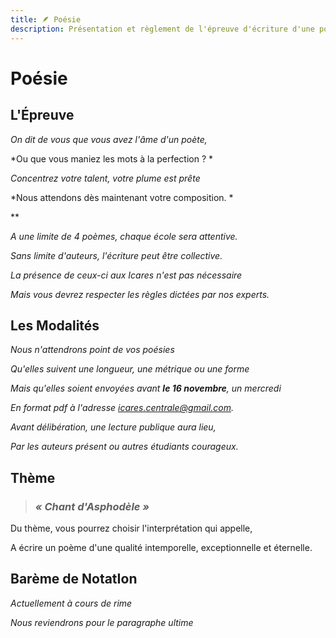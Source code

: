 ```yaml
---
title: 🪶 Poésie
description: Présentation et règlement de l'épreuve d'écriture d'une poésie
---
```


# Poésie


## L'Épreuve

*On dit de vous que vous avez l'âme d'un poète,*

*Ou que vous maniez les mots à la perfection ? *

*Concentrez votre talent, votre plume est prête*

*Nous attendons dès maintenant votre composition. *

**     

*A une limite de 4 poèmes, chaque école sera attentive.*

*Sans limite d'auteurs, l'écriture peut être collective.*

*La présence de ceux-ci aux Icares n'est pas nécessaire*

*Mais vous devrez respecter les règles dictées par nos experts.*


## Les Modalités

*Nous n'attendrons point de vos poésies*

*Qu'elles suivent une longueur, une métrique ou une forme*

*Mais qu'elles soient envoyées avant **le 16 novembre**, un mercredi*

*En format pdf à l'adresse [icares.centrale@gmail.com](mailto:icares.centrale@gmail.com).*

     

*Avant délibération, une lecture publique aura lieu,*

*Par les auteurs présent ou autres étudiants courageux.*


## Thème

> ### ***« Chant d'Asphodèle »***

Du thème, vous pourrez choisir l'interprétation qui appelle,

A écrire un poème d'une qualité intemporelle, exceptionnelle et éternelle.


## Barème de NotatIon

*Actuellement à cours de rime*

*Nous reviendrons pour le paragraphe ultime*
